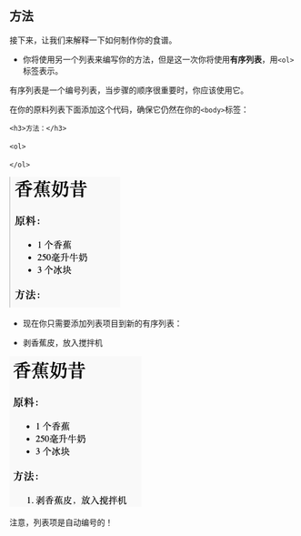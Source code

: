 ## 方法

接下来，让我们来解释一下如何制作你的食谱。

+ 你将使用另一个列表来编写你的方法，但是这一次你将使用**有序列表**，用`<ol>`标签表示。

有序列表是一个编号列表，当步骤的顺序很重要时，你应该使用它。

在你的原料列表下面添加这个代码，确保它仍然在你的`<body>`标签：

    <h3>方法：</h3>
    
    <ol>
    
    </ol>
    

![screenshot](images/recipe-method.png)

+ 现在你只需要添加列表项目到新的有序列表：

    <li>剥香蕉皮，放入搅拌机</li>
    

![screenshot](images/recipe-ol.png)

注意，列表项是自动编号的！
